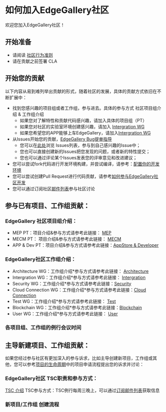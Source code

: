 # 如何加入EdgeGallery社区
欢迎您加入EdgeGallery社区！

## 开始准备
* 请阅读 [社区行为准则](https://gitee.com/edgegallery/community/blob/master/code-of-conduct_cn.md)
* 请在贡献之前签署 CLA

## 开始您的贡献
以下内容从易到难列举出贡献的形式，随着社区的发展，具体的贡献方式依旧在不断扩展中：

* 找到您感兴趣的项目组或者工作组，参与进去。具体的参与方式 社区项目组介绍 & 工作组介绍
  - 如果您对了解特性和贡献代码感兴趣，请加入具体的项目组（PT）
  - 如果您对社区的实验室环境创建感兴趣，请加入 [Intergration WG](https://gitee.com/edgegallery/community/blob/master/Integration%20WG/Readme.md)
  - 如果您希望您的APP能够上车EdgeGallery，请加入[Intergration WG](https://gitee.com/edgegallery/community/blob/master/Integration%20WG/Readme.md)
* 从Issues开始您的贡献，[EdgeGallery Bug提单指导](https://gitee.com/edgegallery/community/wikis/Tutorial%EF%BC%9AEdgeGallery%20BUG%E6%8F%90%E5%8D%95%E6%8C%87%E5%AF%BC?sort_id=2658827)
  - 您可以在[此处](https://gitee.com/organizations/edgegallery/issues)浏览 Issues列表，参与到自己感兴趣的Issue中；
  - 您也可以直接创建新的Issues把您发现的问题，或者新的特性提交；
  - 您也可以通过评论某个Issues发表您的评审意见和改进建议；
* 您可以尝试fork代码进行开发环境构建，并尝试编译，请参考：[配置你的开发环境](https://gitee.com/edgegallery/community/wikis/Tutorial%EF%BC%9A%E9%85%8D%E7%BD%AE%E4%BD%A0%E7%9A%84%E5%BC%80%E5%8F%91%E7%8E%AF%E5%A2%83(Setting%20Up%20Your%20Development%20Environment)?sort_id=2658828)
* 您可以尝试创建Pull Request进行代码贡献，请参考[如何参与EdgeGallery社区开发](https://gitee.com/edgegallery/community/wikis/Tutorial%EF%BC%9A%E5%A6%82%E4%BD%95%E5%8F%82%E4%B8%8E%20EdgeGallery%20%E7%A4%BE%E5%8C%BA%E5%BC%80%E5%8F%91?sort_id=2658820)
* 您可以通过订阅社区[邮件列表](https://edgegallery.groups.io/g/main)参与社区讨论

## 参与已有项目、工作组贡献：
### EdgeGallery 社区项目组介绍：
* MEP PT：项目介绍&参与方式请参考此链接： [MEP](https://gitee.com/edgegallery/community/blob/master/MEP%20PT/Readme.md)
* MECM PT： 项目介绍&参与方式请参考此链接： [MECM](https://gitee.com/edgegallery/community/blob/master/MECM%20PT/Readme.md)
* APP & Dev PT：项目介绍&参与方式请参考此链接：[AppStore & Developer](https://gitee.com/edgegallery/community/blob/master/AppStore%20and%20Developer%20Joint%20PT/Readme.md)  

### EdgeGallery社区工作组介绍：
* Architecture WG：工作组介绍*参与方式请参考此链接： [Architecture](https://gitee.com/edgegallery/community/blob/master/Architecture%20WG/README.md)
* Intergration WG：工作组介绍*参与方式请参考此链接： [Intergration](https://gitee.com/edgegallery/community/blob/master/Integration%20WG/Readme.md)
* Security WG：工作组介绍*参与方式请参考此链接：[Security](https://gitee.com/edgegallery/community/blob/master/Security%20WG/Readme.md)
* Cloud Connection WG：工作组介绍*参与方式请参考此链接：[Cloud Connection](https://gitee.com/edgegallery/community/blob/master/Cloud%20Connection%20WG/Readme.md)
* Test WG：工作组介绍*参与方式请参考此链接： [Test](https://gitee.com/edgegallery/community/blob/master/Test%20WG/Readme.md)
* Blockchain WG：工作组介绍*参与方式请参考此链接：[Blockchain](https://gitee.com/edgegallery/community/blob/master/Blockchain%20WG/Readme.md)
* User WG：工作组介绍*参与方式请参考此链接： [User](https://gitee.com/edgegallery/community/blob/master/User%20WG/Readme.md)

### 各项目组、工作组的例行会议时间


## 主导新建项目、工作组贡献：
如果您经过参与社区有更加深入的参与诉求，比如主导创建新项目，工作组或其他，您可以参考[项目的生命周期](https://gitee.com/edgegallery/community/blob/master/TSC/Project%20Life-Cycle.md)中的项目申请流程提出您的诉求并讨论：
### EdgeGallery社区 TSC职责和参与方式：
[TSC 介绍](https://gitee.com/edgegallery/community/blob/master/TSC/Readme.md)
TSC参与方式：TSC例行每周三晚上，可以通过[订阅邮件列表](http://www.edgegallery.org/%e6%b2%9f%e9%80%9a%e4%ba%a4%e6%b5%81)获取信息
### 新项目/工作组 创建流程




